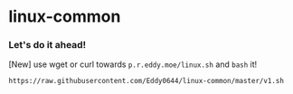 # linux-common
### Let's do it ahead!

[New] use wget or curl towards `p.r.eddy.moe/linux.sh` and `bash` it!

`https://raw.githubusercontent.com/Eddy0644/linux-common/master/v1.sh`

